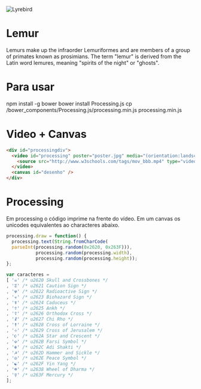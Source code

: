 ![Lyrebird](http://upload.wikimedia.org/wikipedia/commons/4/42/Flickr_-_law_keven_-_How_much_longer_have_I_got_to_wait%5E.jpg)

# Lemur

Lemurs make up the infraorder Lemuriformes and are members of a group of primates known as prosimians. The term "lemur" is derived from the Latin word lemures, meaning "spirits of the night" or "ghosts".

# Para usar

npm install -g bower
bower install Processing.js
cp /bower_components/Processing.js/processing.min.js processing.min.js

# Video + Canvas

```html
<div id="processingdiv">
  <video id="processing" poster="poster.jpg" media="(orientation:landscape)">
    <source src="http://www.w3schools.com/tags/mov_bbb.mp4" type="video/mp4"/>
  </video>
  <canvas id="desenho" />
</div>
```

# Processing

Em processing o código imprime na frente do vídeo. Em um canvas os unicodes equivalentes ao characteres abaixo.

```js
processing.draw = function() {
  processing.text(String.fromCharCode(
  parseInt(processing.random(0x2620, 0x263F))),
           processing.random(processing.width),
           processing.random(processing.height));
};
```

```js
var caracteres =
[ '☠' /* u2620 Skull and Crossbones */
, '☡' /* u2621 Caution Sign */
, '☢' /* u2622 Radioactive Sign */
, '☣' /* u2623 Biohazard Sign */
, '☤' /* u2624 Caduceus */
, '☥' /* u2625 Ankh */
, '☦' /* u2626 Orthodox Cross */
, '☧' /* u2627 Chi Rho */
, '☨' /* u2628 Cross of Lorraine */
, '☩' /* u2629 Cross of Jerusalem */
, '☪' /* u262A Star and Crescent */
, '☫' /* u262B Farsi Symbol */
, '☬' /* u262C Adi Shakti */
, '☭' /* u262D Hammer and Sickle */
, '☮' /* u262E Peace Symbol */
, '☯' /* u262F Yin Yang */
, '☸' /* u2638 Wheel of Dharma */
, '☿' /* u263F Mercury */
];
```
